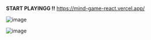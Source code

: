 
**START PLAYINGG !!**
https://mind-game-react.vercel.app/

![image](https://github.com/user-attachments/assets/23f16bdf-bf5c-4348-b024-0e66e8cc49c8)

![image](https://github.com/user-attachments/assets/e5c57983-ce88-473f-93f7-98ce581d9dc6)
